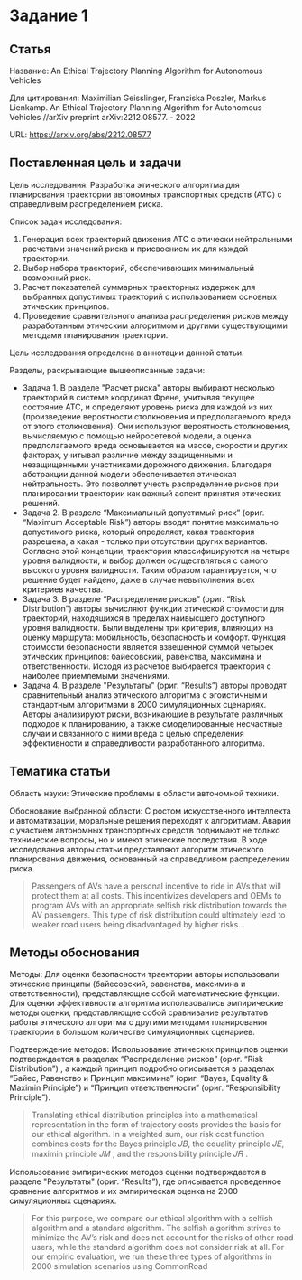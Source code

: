# Задание 1

## Статья
Название: An Ethical Trajectory Planning Algorithm for Autonomous Vehicles

Для цитирования: Maximilian Geisslinger, Franziska Poszler, Markus Lienkamp. An Ethical Trajectory Planning Algorithm for Autonomous Vehicles //arXiv preprint arXiv:2212.08577. - 2022

URL: https://arxiv.org/abs/2212.08577

## Поставленная цель и задачи

Цель исследования: Разработка этического алгоритма для планирования траектории автономных транспортных средств (АТС) с справедливым распределением риска.

Список задач исследования:
1. Генерация всех траекторий движения АТС с этически нейтральными расчетами значений риска и присвоением их для каждой траектории.
2. Выбор набора траекторий, обеспечивающих минимальный возможный риск.
3. Расчет показателей суммарных траекторных издержек для выбранных допустимых траекторий с использованием основных этических принципов.
4. Проведение сравнительного анализа распределения рисков между разработанным этическим алгоритмом и другими существующими методами планирования траектории.
   
Цель исследования определена в аннотации данной статьи.

Разделы, раскрывающие вышеописанные задачи:
* Задача 1. В разделе "Расчет риска" авторы выбирают несколько траекторий в системе координат Френе, учитывая текущее состояние АТС, и определяют уровень риска для каждой из них (произведение вероятности столкновения и предполагаемого вреда от этого столкновения). Они используют вероятность столкновения, вычисляемую с помощью нейросетевой модели, а оценка предполагаемого вреда основывается на массе, скорости и других факторах, учитывая различие между защищенными и незащищенными участниками дорожного движения. Благодаря абстракции данной модели обеспечивается этическая нейтральность. Это позволяет учесть распределение рисков при планировании траектории как важный аспект принятия этических решений.
* Задача 2. В разделе “Максимальный допустимый риск” (ориг. “Maximum Acceptable Risk”) авторы вводят понятие максимально допустимого риска, который определяет, какая траектория разрешена, а какая - только при отсутствии других вариантов. Согласно этой концепции, траектории классифицируются на четыре уровня валидности, и выбор должен осуществляться с самого высокого уровня валидности. Таким образом гарантируется, что решение будет найдено, даже в случае невыполнения всех критериев качества.
* Задача 3. В разделе “Распределение рисков” (ориг. “Risk Distribution”) авторы вычисляют функции этической стоимости для траекторий, находящихся в пределах наивысшего доступного уровня валидности. Были выделены три критерия, влияющих на оценку маршрута: мобильность, безопасность и комфорт. Функция стоимости безопасности является взвешенной суммой четырех этических принципов: байесовский, равенства, максимина и ответственности. Исходя из расчетов выбирается траектория с наиболее приемлемыми значениями.
* Задача 4. В разделе "Результаты" (ориг. “Results”) авторы проводят сравнительный анализ этического алгоритма с эгоистичным и стандартным алгоритмами в 2000 симуляционных сценариях. Авторы анализируют риски, возникающие в результате различных подходов к планированию, а также смоделированные несчастные случаи и связанного с ними вреда  с целью определения эффективности и справедливости разработанного алгоритма.

## Тематика статьи

Область науки: Этические проблемы в области автономной техники. 

Обоснование выбранной области: С ростом искусственного интеллекта и автоматизации, моральные решения переходят к алгоритмам. Аварии с участием автономных транспортных средств поднимают не только технические вопросы, но и имеют этические последствия. В ходе исследования авторы статьи представляют алгоритм этического планирования движения, основанный на справедливом распределении риска. 

> Passengers of AVs have a personal incentive to ride in AVs that will protect them
at all costs. This incentivizes developers and OEMs to program AVs with an appropriate selfish risk distribution towards the AV passengers. This type of risk distribution
could ultimately lead to weaker road users being disadvantaged by higher risks…

## Методы обоснования

Методы: Для оценки безопасности траектории авторы использовали этические принципы (байесовский, равенства, максимина и ответственности), представляющие собой математические функции. Для оценки эффективности алгоритма использовались эмпирические методы оценки, представляющие собой сравнивание результатов работы этического алгоритма с другими методами планирования траектории в большом количестве симуляционных сценариев.

Подтверждение методов: Использование этических принципов оценки подтверждается в разделах “Распределение рисков” (ориг. “Risk Distribution”) , а каждый принцип подробно описывается в разделах “Байес, Равенство и Принцип максимина” (ориг. “Bayes, Equality & Maximin Principle”) и “Принцип ответственности” (ориг. “Responsibility Principle”).

> Translating ethical distribution principles into a mathematical representation in the form of trajectory costs provides the basis for our ethical algorithm. In a weighted sum, our risk cost function combines costs for the Bayes principle 𝐽𝐵, the equality principle 𝐽𝐸, maximin principle 𝐽𝑀 , and the responsibility principle 𝐽𝑅 .

Использование эмпирических методов оценки подтверждается в разделе "Результаты" (ориг. “Results”), где описывается проведенное сравнение алгоритмов и их эмпирическая оценка на 2000 симуляционных сценариях.

> For this purpose, we compare our ethical algorithm with a selfish algorithm and a standard algorithm. The selfish algorithm strives to minimize the AV’s risk and does not
account for the risks of other road users, while the standard algorithm does not consider risk at all. For our empiric evaluation, we run these three types of algorithms in 2000 simulation scenarios using CommonRoad
